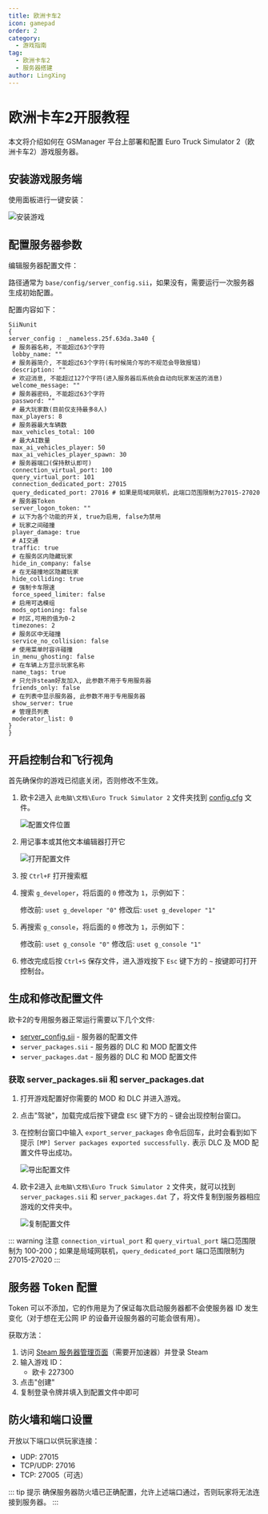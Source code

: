 ```yaml
---
title: 欧洲卡车2
icon: gamepad
order: 2
category:
  - 游戏指南
tag:
  - 欧洲卡车2
  - 服务器搭建
author: LingXing
---
```


# 欧洲卡车2开服教程

本文将介绍如何在 GSManager 平台上部署和配置 Euro Truck Simulator 2（欧洲卡车2）游戏服务器。

## 安装游戏服务端

使用面板进行一键安装：

![安装游戏](https://images.server.xiaozhuhouses.asia:3000/i/2025/10/24/ytz7dl.png)

## 配置服务器参数

编辑服务器配置文件：

路径通常为 `base/config/server_config.sii`，如果没有，需要运行一次服务器生成初始配置。

配置内容如下：

```sii
SiiNunit
{
server_config : _nameless.25f.63da.3a40 {
 # 服务器名称, 不能超过63个字符
 lobby_name: ""
 # 服务器简介, 不能超过63个字符(有时候简介写的不规范会导致报错)
 description: ""
 # 欢迎消息, 不能超过127个字符(进入服务器后系统会自动向玩家发送的消息)
 welcome_message: ""
 # 服务器密码, 不能超过63个字符
 password: ""
 # 最大玩家数(目前仅支持最多8人)
 max_players: 8
 # 服务器最大车辆数
 max_vehicles_total: 100
 # 最大AI数量
 max_ai_vehicles_player: 50
 max_ai_vehicles_player_spawn: 30
 # 服务器端口(保持默认即可)
 connection_virtual_port: 100
 query_virtual_port: 101
 connection_dedicated_port: 27015
 query_dedicated_port: 27016 # 如果是局域网联机，此端口范围限制为27015-27020
 # 服务器Token
 server_logon_token: ""
 # 以下为各个功能的开关, true为启用, false为禁用
 # 玩家之间碰撞
 player_damage: true
 # AI交通
 traffic: true
 # 在服务区内隐藏玩家
 hide_in_company: false
 # 在无碰撞地区隐藏玩家
 hide_colliding: true
 # 强制卡车限速
 force_speed_limiter: false
 # 启用可选模组
 mods_optioning: false
 # 时区,可用的值为0-2
 timezones: 2
 # 服务区中无碰撞
 service_no_collision: false
 # 使用菜单时容许碰撞
 in_menu_ghosting: false
 # 在车辆上方显示玩家名称
 name_tags: true
 # 只允许steam好友加入, 此参数不用于专用服务器
 friends_only: false
 # 在列表中显示服务器, 此参数不用于专用服务器
 show_server: true
 # 管理员列表
 moderator_list: 0
}
}
```

## 开启控制台和飞行视角

首先确保你的游戏已彻底关闭，否则修改不生效。

1. 欧卡2进入 `此电脑\文档\Euro Truck Simulator 2` 文件夹找到 [config.cfg](file:///d:/lingma/Docs-1/src/功能详解/输出流转发.md#L10) 文件。

   ![配置文件位置](https://images.server.xiaozhuhouses.asia:3000/i/2025/10/25/11bzkly.png)

2. 用记事本或其他文本编辑器打开它

   ![打开配置文件](https://images.server.xiaozhuhouses.asia:3000/i/2025/10/25/11chr69.png)

3. 按 `Ctrl+F` 打开搜索框

4. 搜索 `g_developer`，将后面的 `0` 修改为 `1`，示例如下：
   
   修改前: `uset g_developer "0"`
   修改后: `uset g_developer "1"`

5. 再搜索 `g_console`，将后面的 `0` 修改为 `1`，示例如下：
   
   修改前: `uset g_console "0"`
   修改后: `uset g_console "1"`

6. 修改完成后按 `Ctrl+S` 保存文件，进入游戏按下 `Esc` 键下方的 `~` 按键即可打开控制台。

## 生成和修改配置文件

欧卡2的专用服务器正常运行需要以下几个文件:

- [server_config.sii](file:///d:/lingma/Docs-1/src/功能详解/游戏配置文件.md) - 服务器的配置文件
- `server_packages.sii` - 服务器的 DLC 和 MOD 配置文件
- `server_packages.dat` - 服务器的 DLC 和 MOD 配置文件

### 获取 server_packages.sii 和 server_packages.dat

1. 打开游戏配置好你需要的 MOD 和 DLC 并进入游戏。

2. 点击"驾驶"，加载完成后按下键盘 `ESC` 键下方的 `~` 键会出现控制台窗口。

3. 在控制台窗口中输入 `export_server_packages` 命令后回车，此时会看到如下提示 `[MP] Server packages exported successfully.` 表示 DLC 及 MOD 配置文件导出成功。

   ![导出配置文件](https://images.server.xiaozhuhouses.asia:3000/i/2025/10/25/116lni9.png)

4. 欧卡2进入 `此电脑\文档\Euro Truck Simulator 2` 文件夹，就可以找到 `server_packages.sii` 和 `server_packages.dat` 了，将文件复制到服务器相应游戏的文件夹中。

   ![复制配置文件](https://images.server.xiaozhuhouses.asia:3000/i/2025/10/25/123cyhi.png)

::: warning 注意
`connection_virtual_port` 和 `query_virtual_port` 端口范围限制为 100-200；如果是局域网联机，`query_dedicated_port` 端口范围限制为 27015-27020
:::

## 服务器 Token 配置

Token 可以不添加，它的作用是为了保证每次启动服务器都不会使服务器 ID 发生变化（对于想在无公网 IP 的设备开设服务器的可能会很有用）。

获取方法：
1. 访问 [Steam 服务器管理页面](https://steamcommunity.com/dev/managegameservers)（需要开加速器）并登录 Steam
2. 输入游戏 ID：
   - 欧卡 227300
3. 点击"创建"
4. 复制登录令牌并填入到配置文件中即可

## 防火墙和端口设置

开放以下端口以供玩家连接：

- UDP: 27015
- TCP/UDP: 27016
- TCP: 27005（可选）

::: tip 提示
确保服务器防火墙已正确配置，允许上述端口通过，否则玩家将无法连接到服务器。
:::